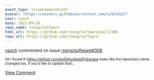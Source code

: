 ```yaml
---
event_type: IssueCommentEvent
avatar: "https://avatars.githubusercontent.com/u/814322?"
user: vsoch
date: 2022-09-29
repo_name: rseng/software
html_url: https://github.com/rseng/software/pull/306
repo_url: https://github.com/rseng/software
---
```


<a href='https://github.com/vsoch' target='_blank'>vsoch</a> commented on issue <a href='https://github.com/rseng/software/pull/306' target='_blank'>rseng/software#306</a>.

<small>Ah I found it! https://github.com/AoifeHughes/PyEscape looks like the repository name changed too, if you'd like to update that!...</small>

<a href='https://github.com/rseng/software/pull/306' target='_blank'>View Comment</a>